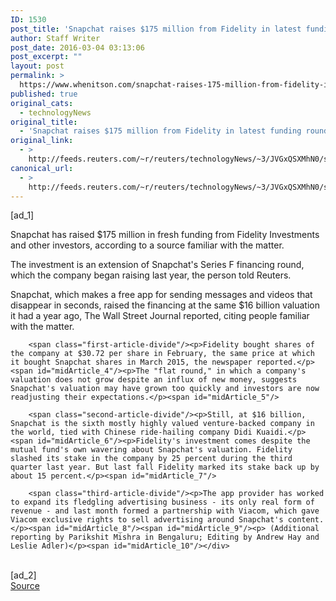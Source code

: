 ```yaml
---
ID: 1530
post_title: 'Snapchat raises $175 million from Fidelity in latest funding round: source'
author: Staff Writer
post_date: 2016-03-04 03:13:06
post_excerpt: ""
layout: post
permalink: >
  https://www.whenitson.com/snapchat-raises-175-million-from-fidelity-in-latest-funding-round-source/
published: true
original_cats:
  - technologyNews
original_title:
  - 'Snapchat raises $175 million from Fidelity in latest funding round: source'
original_link:
  - >
    http://feeds.reuters.com/~r/reuters/technologyNews/~3/JVGxQSXMhN0/story01.htm
canonical_url:
  - >
    http://feeds.reuters.com/~r/reuters/technologyNews/~3/JVGxQSXMhN0/story01.htm
---
```

 [ad_1]
<br><div id="articleText">
<span id="midArticle_start"/>

<span id="midArticle_0"/><span class="focusParagraph" readability="4"><p><span class="articleLocatio&lt;/span&gt;n">Snapchat has raised $175 million in fresh funding from Fidelity Investments and other investors, according to a source familiar with the matter. </span></p></span><span id="midArticle_1"/><p>The investment is an extension of Snapchat's Series F financing round, which the company began raising last year, the person told Reuters.</p><span id="midArticle_2"/><p>Snapchat, which makes a free app for sending messages and videos that disappear in seconds, raised the financing at the same $16 billion valuation it had a year ago, The Wall Street Journal reported, citing people familiar with the matter.</p><span id="midArticle_3"/>
        
        <span class="first-article-divide"/><p>Fidelity bought shares of the company at $30.72 per share in February, the same price at which it bought Snapchat shares in March 2015, the newspaper reported.</p><span id="midArticle_4"/><p>The "flat round," in which a company's valuation does not grow despite an influx of new money, suggests Snapchat's valuation may have grown too quickly and investors are now readjusting their expectations.</p><span id="midArticle_5"/>
        
        <span class="second-article-divide"/><p>Still, at $16 billion, Snapchat is the sixth mostly highly valued venture-backed company in the world, tied with Chinese ride-hailing company Didi Kuaidi.</p><span id="midArticle_6"/><p>Fidelity's investment comes despite the mutual fund's own wavering about Snapchat's valuation. Fidelity slashed its stake in the company by 25 percent during the third quarter last year. But last fall Fidelity marked its stake back up by about 15 percent.</p><span id="midArticle_7"/>
        
        <span class="third-article-divide"/><p>The app provider has worked to expand its fledgling advertising business - its only real form of revenue - and last month formed a partnership with Viacom, which gave Viacom exclusive rights to sell advertising around Snapchat's content.</p><span id="midArticle_8"/><span id="midArticle_9"/><p> (Additional reporting by Parikshit Mishra in Bengaluru; Editing by Andrew Hay and Leslie Adler)</p><span id="midArticle_10"/></div>
<br>[ad_2]
<br><a href="http://feeds.reuters.com/~r/reuters/technologyNews/~3/JVGxQSXMhN0/story01.htm">Source </a>